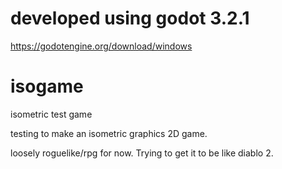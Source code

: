 # developed using godot 3.2.1
https://godotengine.org/download/windows
# isogame
isometric test game

testing to make an isometric graphics 2D game.

loosely roguelike/rpg for now. Trying to get it to be like diablo 2.

